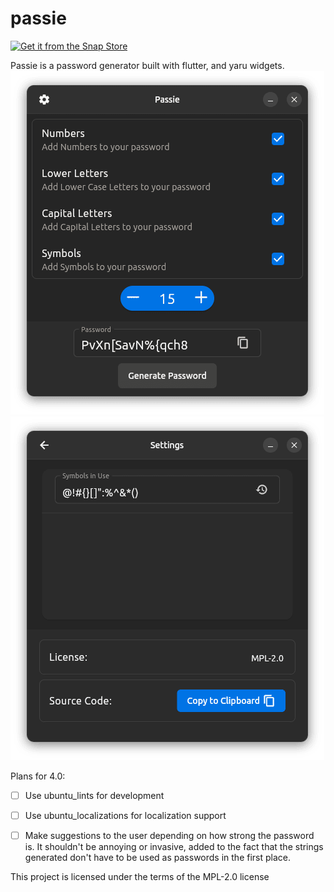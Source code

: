 # passie

<a href="https://snapcraft.io/passie">
  <img alt="Get it from the Snap Store" src="https://snapcraft.io/static/images/badges/en/snap-store-black.svg" />
</a>

Passie is a password generator built with flutter, and yaru widgets.
![main page](screenshots/Screenshot_of_passie_snapcraft.webp)
![settings page](screenshots/Screenshot_of_passie_snapcraft_settings.webp)





Plans for 4.0:
 - [ ] Use ubuntu_lints for development 
 - [ ] Use ubuntu_localizations for localization support
 - [ ] Make suggestions to the user depending on how strong the password is. It shouldn't be annoying or invasive, added to the fact that the strings generated don't have to be used as passwords in the first place.




This project is licensed under the terms of the MPL-2.0 license